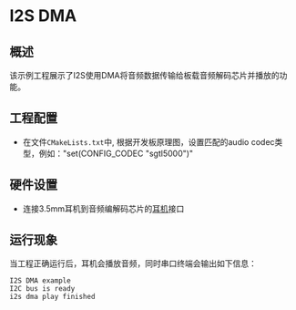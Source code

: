 # I2S DMA

## 概述

该示例工程展示了I2S使用DMA将音频数据传输给板载音频解码芯片并播放的功能。

## 工程配置

- 在文件`CMakeLists.txt`中,  根据开发板原理图，设置匹配的audio codec类型，例如："set(CONFIG_CODEC "sgtl5000")"

## 硬件设置

- 连接3.5mm耳机到音频编解码芯片的[耳机](lab_board_app_headphone)接口


## 运行现象

当工程正确运行后，耳机会播放音频，同时串口终端会输出如下信息：
```console
I2S DMA example
I2C bus is ready
i2s dma play finished
```
